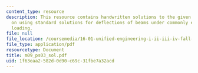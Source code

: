 ```yaml
---
content_type: resource
description: This resource contains handwritten solutions to the given problem set
  on using standard solutions for deflections of beams under commonly encountered
  loading.
file: null
file_location: /coursemedia/16-01-unified-engineering-i-ii-iii-iv-fall-2005-spring-2006/1f63eaa2582d0d90c69c31fbe7a32acd_m09_ps03_sol.pdf
file_type: application/pdf
resourcetype: Document
title: m09_ps03_sol.pdf
uid: 1f63eaa2-582d-0d90-c69c-31fbe7a32acd
---
```

